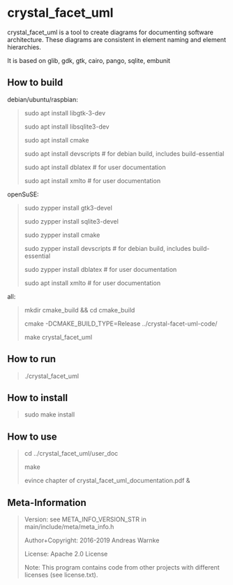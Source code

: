 
crystal_facet_uml
=============

crystal_facet_uml is a tool to create diagrams for documenting software architecture.
These diagrams are consistent in element naming and element hierarchies.

It is based on glib, gdk, gtk, cairo, pango, sqlite, embunit

How to build
-----------

debian/ubuntu/raspbian:

> sudo apt install libgtk-3-dev
>
> sudo apt install libsqlite3-dev
>
> sudo apt install cmake
>
> sudo apt install devscripts  # for debian build, includes build-essential
>
> sudo apt install dblatex  # for user documentation
>
> sudo apt install xmlto  # for user documentation

openSuSE:

> sudo zypper install gtk3-devel
>
> sudo zypper install sqlite3-devel
>
> sudo zypper install cmake
>
> sudo zypper install devscripts  # for debian build, includes build-essential
>
> sudo zypper install dblatex  # for user documentation
>
> sudo apt install xmlto  # for user documentation

all:

> mkdir cmake_build && cd cmake_build
>
> cmake -DCMAKE_BUILD_TYPE=Release ../crystal-facet-uml-code/
>
> make crystal_facet_uml

How to run
-----------

> ./crystal_facet_uml

How to install
-----------

> sudo make install

How to use
-----------

> cd ../crystal_facet_uml/user_doc
>
> make
>
> evince chapter of crystal_facet_uml_documentation.pdf &

Meta-Information
-----------

> Version: see META_INFO_VERSION_STR in main/include/meta/meta_info.h
>
> Author+Copyright: 2016-2019 Andreas Warnke
>
> License: Apache 2.0 License
>
> Note: This program contains code from other projects with different licenses (see license.txt).
